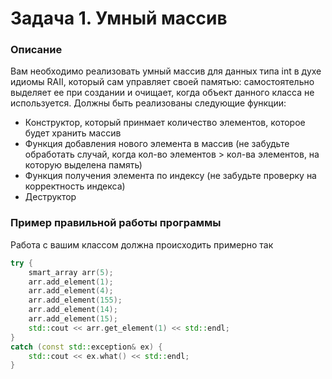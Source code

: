 # Задача 1. Умный массив

### Описание
Вам необходимо реализовать умный массив для данных типа int в духе идиомы RAII, который сам управляет своей памятью: самостоятельно выделяет ее при создании и
очищает, когда объект данного класса не используется. Должны быть реализованы следующие функции:
* Конструктор, который принмает количество элементов, которое будет хранить массив
* Функция добавления нового элемента в массив (не забудьте обработать случай, когда кол-во элементов > кол-ва элементов, на которую выделена память)
* Функция получения элемента по индексу (не забудьте проверку на корректность индекса)
* Деструктор

### Пример правильной работы программы
Работа с вашим классом должна происходить примерно так 
``` C++
try {
	smart_array arr(5);
	arr.add_element(1);
	arr.add_element(4);
	arr.add_element(155);
	arr.add_element(14);
	arr.add_element(15);
	std::cout << arr.get_element(1) << std::endl;
}
catch (const std::exception& ex) {
	std::cout << ex.what() << std::endl;
}
```
